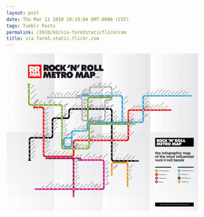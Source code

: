 ```yaml
---
layout: post
date: Thu Mar 11 2010 10:19:04 GMT-0600 (CST)
tags: Tumblr Posts
permalink: /2010/03/via-farm3staticflickrcom
title: via farm3.static.flickr.com
---
```


![](/public/assets/tumblr/tumblr_kz4lbxUb6N1qa4klho1_1280.jpg)
